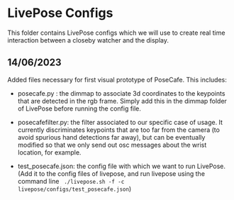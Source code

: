 # LivePose Configs

This folder contains LivePose configs which we will use to create real time interaction between a closeby watcher and the display.

## 14/06/2023

Added files necessary for first visual prototype of PoseCafe. This includes: 

- posecafe.py : the dimmap to associate 3d coordinates to the keypoints that are detected in the rgb frame. Simply add this in the dimmap folder of LivePose before running the config file.

- posecafefilter.py: the filter associated to our specific case of usage. It currently discriminates keypoints that are too far from the camera (to avoid spurious hand detections far away), but can be eventually modified so that we only send out osc messages about the wrist location, for example. 

- test_posecafe.json: the config file with which we want to run LivePose. (Add it to the config files of livepose, and run livepose using the command line ` ./livepose.sh -f -c livepose/configs/test_posecafe.json`)



